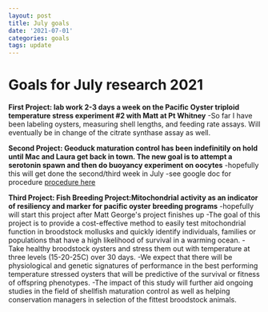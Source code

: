 ```yaml
---
layout: post
title: July goals
date: '2021-07-01'
categories: goals
tags: update
---
```


# Goals for July research 2021
**First Project: lab work 2-3 days a week on the Pacific Oyster triploid temperature stress experiment #2 with Matt at Pt Whitney**
-So far I have been labeling oysters, measuring shell lengths, and feeding rate assays. Will eventually be in change of the citrate synthase assay as well.

**Second Project: Geoduck maturation control has been indefinitily on hold until Mac and Laura get back in town. The new goal is to attempt a serotonin spawn 
and then do buoyancy experiment on oocytes**
-hopefully this will get done the second/third week in July
-see google doc for procedure [procedure here](https://docs.google.com/document/d/1LlNSSM_CCGgkCFT7IP6CgZ836smjfcshRj29u6gJpcc/edit?disco=AAAAM1qQ1Yg&ts=60da1c79&usp_dm=true)

**Third Project: Fish Breeding Project:Mitochondrial activity as an indicator of resiliency and marker for pacific oyster breeding programs** 
-hopefully will start this project after Matt George's project finishes up
-The goal of this project is to provide a cost-effective method to easily test mitochondrial function in broodstock mollusks and quickly identify individuals, families or populations that have a high likelihood of survival in a warming ocean.
-Take healthy broodstock oysters and stress them out with temperature at three levels (15-20-25C) over 30 days. 
-We expect that there will be physiological and genetic signatures of performance in the best performing temperature stressed oysters that will be predictive of the survival or fitness of offspring phenotypes. 
-The impact of this study will further aid ongoing studies in the field of shellfish maturation control as well as helping conservation managers in selection of the fittest broodstock animals. 



